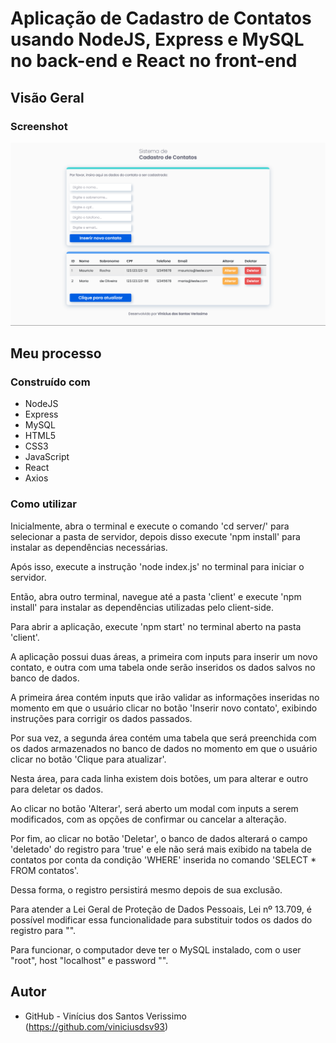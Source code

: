 # Aplicação de Cadastro de Contatos usando NodeJS, Express e MySQL no back-end e React no front-end

## Visão Geral

### Screenshot

![](./screenshot.png)

## Meu processo

### Construído com

-   NodeJS
-   Express
-   MySQL
-   HTML5
-   CSS3
-   JavaScript
-   React
-   Axios

### Como utilizar

Inicialmente, abra o terminal e execute o comando 'cd server/' para selecionar a pasta de servidor, depois disso execute 'npm install' para instalar as dependências necessárias.

Após isso, execute a instrução 'node index.js' no terminal para iniciar o servidor.

Então, abra outro terminal, navegue até a pasta 'client' e execute 'npm install' para instalar as dependências utilizadas pelo client-side.

Para abrir a aplicação, execute 'npm start' no terminal aberto na pasta 'client'.

A aplicação possui duas áreas, a primeira com inputs para inserir um novo contato, e outra com uma tabela onde serão inseridos os dados salvos no banco de dados.

A primeira área contém inputs que irão validar as informações inseridas no momento em que o usuário clicar no botão 'Inserir novo contato', exibindo instruções para corrigir os dados passados.

Por sua vez, a segunda área contém uma tabela que será preenchida com os dados armazenados no banco de dados no momento em que o usuário clicar no botão 'Clique para atualizar'.

Nesta área, para cada linha existem dois botões, um para alterar e outro para deletar os dados.

Ao clicar no botão 'Alterar', será aberto um modal com inputs a serem modificados, com as opções de confirmar ou cancelar a alteração.

Por fim, ao clicar no botão 'Deletar', o banco de dados alterará o campo 'deletado' do registro para 'true' e ele não será mais exibido na tabela de contatos por conta da condição 'WHERE' inserida no comando 'SELECT \* FROM contatos'.

Dessa forma, o registro persistirá mesmo depois de sua exclusão.

Para atender a Lei Geral de Proteção de Dados Pessoais, Lei nº 13.709, é possível modificar essa funcionalidade para substituir todos os dados do registro para "".

Para funcionar, o computador deve ter o MySQL instalado, com o user "root", host "localhost" e password "".

## Autor

-   GitHub - Vinícius dos Santos Verissimo (https://github.com/viniciusdsv93)
